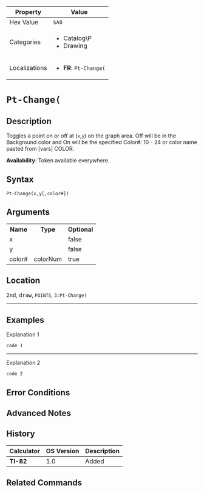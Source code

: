| Property      | Value |
|---------------|-------|
| Hex Value     | `$A0`|
| Categories    | <ul><li>Catalog\P</li><li>Drawing</li></ul> |
| Localizations | <ul><li><b>FR</b>: `Pt-Change(`</li></ul> |

# `Pt-Change(`

## Description
Toggles a point on or off at (`x`,`y`) on the graph area. Off will be in the Background color and On will be the specified
Color#: 10 - 24 or color name pasted from [vars] COLOR.


<b>Availability</b>: Token available everywhere.

## Syntax
`Pt-Change(x,y[,color#])`

## Arguments
<table>
<tr><th>Name</th><th>Type</th><th>Optional</th></tr>

<tr><td>x</td><td></td><td>false</td></tr>

<tr><td>y</td><td></td><td>false</td></tr>

<tr><td>color#</td><td>colorNum</td><td>true</td></tr>

</table>

## Location
<kbd>2nd</kbd>, <kbd>draw</kbd>, `POINTS`, `3:Pt-Change(`
<hr>

## Examples

Explanation 1
```ti-basic
code 1
```
---
Explanation 2
```ti-basic
code 2
```

## Error Conditions


## Advanced Notes


## History
| Calculator | OS Version | Description |
|------------|------------|-------------|
| <b>TI-82</b> | 1.0 | Added

## Related Commands

    